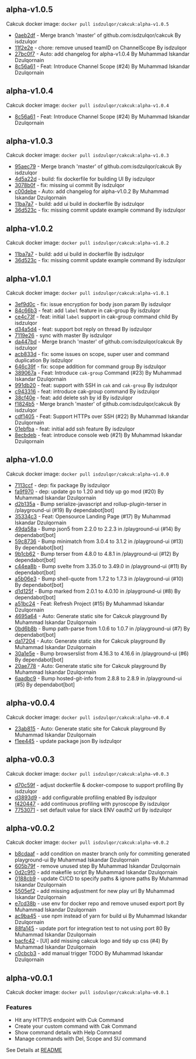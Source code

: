 ## alpha-v1.0.5
Cakcuk docker image: `docker pull isdzulqor/cakcuk:alpha-v1.0.5`
- [0aeb2df](https://github.com/isdzulqor/cakcuk/commit/0aeb2df814e20209c4b2c750721c182357cb293b) - Merge branch 'master' of github.com:isdzulqor/cakcuk By isdzulqor
- [11f2e2e](https://github.com/isdzulqor/cakcuk/commit/11f2e2e9200ee27b5ff00988424178f2d68f540d) - chore: remove unused teamID on ChannelScope By isdzulqor
- [27bc0f7](https://github.com/isdzulqor/cakcuk/commit/27bc0f7e3ad7531eae4ba524f84030772a970f80) - Auto: add changelog for alpha-v1.0.4 By Muhammad Iskandar Dzulqornain
- [8c56a61](https://github.com/isdzulqor/cakcuk/commit/8c56a612ddfea9f82abbaa3ab7963c13be889f1d) - Feat: Introduce Channel Scope (#24) By Muhammad Iskandar Dzulqornain

## alpha-v1.0.4
Cakcuk docker image: `docker pull isdzulqor/cakcuk:alpha-v1.0.4`
- [8c56a61](https://github.com/isdzulqor/cakcuk/commit/8c56a612ddfea9f82abbaa3ab7963c13be889f1d) - Feat: Introduce Channel Scope (#24) By Muhammad Iskandar Dzulqornain

## alpha-v1.0.3
Cakcuk docker image: `docker pull isdzulqor/cakcuk:alpha-v1.0.3`
- [95aec79](https://github.com/isdzulqor/cakcuk/commit/95aec796e33e7f027b079df6c59be17dfa288a2a) - Merge branch 'master' of github.com:isdzulqor/cakcuk By isdzulqor
- [4d5a22d](https://github.com/isdzulqor/cakcuk/commit/4d5a22d41e2e7764e55e52cf8d89c0cb922d74a9) - build: fix dockerfile for building UI By isdzulqor
- [3078b0f](https://github.com/isdzulqor/cakcuk/commit/3078b0fc0db3004ee0ee5a5b689ef37022dd58d5) - fix: missing ui commit By isdzulqor
- [c00debe](https://github.com/isdzulqor/cakcuk/commit/c00debef5fd48f2f7a1582e4aedf2524e2f0aec1) - Auto: add changelog for alpha-v1.0.2 By Muhammad Iskandar Dzulqornain
- [11ba7a7](https://github.com/isdzulqor/cakcuk/commit/11ba7a72cdf4b6dd9c03d7a95c55032c6948e8f3) - build: add ui build in dockerfile By isdzulqor
- [36d523c](https://github.com/isdzulqor/cakcuk/commit/36d523c3a91f28fa45dbd6c4dad52d3c8337415f) - fix: missing commit update example command By isdzulqor

## alpha-v1.0.2
Cakcuk docker image: `docker pull isdzulqor/cakcuk:alpha-v1.0.2`
- [11ba7a7](https://github.com/isdzulqor/cakcuk/commit/11ba7a72cdf4b6dd9c03d7a95c55032c6948e8f3) - build: add ui build in dockerfile By isdzulqor
- [36d523c](https://github.com/isdzulqor/cakcuk/commit/36d523c3a91f28fa45dbd6c4dad52d3c8337415f) - fix: missing commit update example command By isdzulqor

## alpha-v1.0.1
Cakcuk docker image: `docker pull isdzulqor/cakcuk:alpha-v1.0.1`
- [3ef9d0c](https://github.com/isdzulqor/cakcuk/commit/3ef9d0c63165bda0d203decf0903724a9e115d6e) - fix: issue encryption for body json param By isdzulqor
- [84c66b3](https://github.com/isdzulqor/cakcuk/commit/84c66b32c687efe535afb56979519d29a0d5258a) - feat: add `label` feature in cak-group By isdzulqor
- [ce4c73f](https://github.com/isdzulqor/cakcuk/commit/ce4c73f6ee94172e28fdbc92102be09642f5a3ae) - feat: initial `label` support in cak-group command child By isdzulqor
- [d34a5d4](https://github.com/isdzulqor/cakcuk/commit/d34a5d40b1e1469fd1a835078672ddb11e0354ee) - feat: support bot reply on thread By isdzulqor
- [7119e26](https://github.com/isdzulqor/cakcuk/commit/7119e2676e56dd2c637437811e5321b9b04eab1e) - sync with master By isdzulqor
- [da447bd](https://github.com/isdzulqor/cakcuk/commit/da447bd9f810fe18208395f143e46ff48c45f8bc) - Merge branch 'master' of github.com:isdzulqor/cakcuk By isdzulqor
- [acb833d](https://github.com/isdzulqor/cakcuk/commit/acb833d380962ea5505d4b2ffb054fcdeb66ad92) - fix: some issues on scope, super user and command duplication By isdzulqor
- [646c39f](https://github.com/isdzulqor/cakcuk/commit/646c39f76fdafb1d47a72f9c19ba6dc36485d53a) - fix: scope addition for command group By isdzulqor
- [389067a](https://github.com/isdzulqor/cakcuk/commit/389067ab50e5468cdbd2632ae2a641eff8997919) - Feat: Introduce `cak-group` Command (#23) By Muhammad Iskandar Dzulqornain
- [991db20](https://github.com/isdzulqor/cakcuk/commit/991db20b1f96ad83018b9668086a947b8b652750) - feat: support with SSH in `cak` and `cak-group` By isdzulqor
- [c943316](https://github.com/isdzulqor/cakcuk/commit/c943316919e674abb42e37d97cc2ed6f54ab06cb) - feat: introduce cak-group command By isdzulqor
- [38cf40e](https://github.com/isdzulqor/cakcuk/commit/38cf40e3850239ada3b03a310724743752b41260) - feat: add delete ssh by id By isdzulqor
- [f1824b5](https://github.com/isdzulqor/cakcuk/commit/f1824b5632895583d9fc35215cdc7c6cc770ec0d) - Merge branch 'master' of github.com:isdzulqor/cakcuk By isdzulqor
- [cdf1405](https://github.com/isdzulqor/cakcuk/commit/cdf1405295fe60b5f3cb1f091e07a03a960cebd0) - Feat: Support HTTPs over SSH (#22) By Muhammad Iskandar Dzulqornain
- [01ebfba](https://github.com/isdzulqor/cakcuk/commit/01ebfbaf7940f6dceca760ec6122de3a6a1540a1) - feat: initial add ssh feature By isdzulqor
- [8ecbdeb](https://github.com/isdzulqor/cakcuk/commit/8ecbdebfb97ab6d40b303c8186c91cee62f5068f) - feat: introduce console web (#21) By Muhammad Iskandar Dzulqornain

## alpha-v1.0.0
Cakcuk docker image: `docker pull isdzulqor/cakcuk:alpha-v1.0.0`
- [7113ccf](https://github.com/isdzulqor/cakcuk/commit/7113ccff9fc25a13e09a0989f382e81186923409) - dep: fix package By isdzulqor
- [fa9f970](https://github.com/isdzulqor/cakcuk/commit/fa9f9700c1d2528f7296913ebc579754250ecac0) - dep: update go to 1.20 and tidy up go mod (#20) By Muhammad Iskandar Dzulqornain
- [d2b135a](https://github.com/isdzulqor/cakcuk/commit/d2b135ab7327b74f93704b027164af85c5546e36) - Bump serialize-javascript and rollup-plugin-terser in /playground-ui (#19) By dependabot[bot]
- [35334c3](https://github.com/isdzulqor/cakcuk/commit/35334c386c706f09d68ff1e4fb773ce975e0691c) - Feat: Opensource Landing Page (#17) By Muhammad Iskandar Dzulqornain
- [49da58a](https://github.com/isdzulqor/cakcuk/commit/49da58a6c78cbf15e1c0eacbd92b319fa74d32ad) - Bump json5 from 2.2.0 to 2.2.3 in /playground-ui (#14) By dependabot[bot]
- [59c8736](https://github.com/isdzulqor/cakcuk/commit/59c87363627b436a271390a2d1d0471f5e98aff7) - Bump minimatch from 3.0.4 to 3.1.2 in /playground-ui (#13) By dependabot[bot]
- [9b1cb62](https://github.com/isdzulqor/cakcuk/commit/9b1cb623a4eb9976e03e5c9e3635cad2b6719f3f) - Bump terser from 4.8.0 to 4.8.1 in /playground-ui (#12) By dependabot[bot]
- [c44ea8b](https://github.com/isdzulqor/cakcuk/commit/c44ea8b0c52d78f10d3cabb82db8287f2b3a4ea3) - Bump svelte from 3.35.0 to 3.49.0 in /playground-ui (#11) By dependabot[bot]
- [a5b06e3](https://github.com/isdzulqor/cakcuk/commit/a5b06e38e7b0ad77c5ce8dba984cbd5e4757d76f) - Bump shell-quote from 1.7.2 to 1.7.3 in /playground-ui (#10) By dependabot[bot]
- [d1d125f](https://github.com/isdzulqor/cakcuk/commit/d1d125f6cba95ad005a486a16ad2a34f9af033b5) - Bump marked from 2.0.1 to 4.0.10 in /playground-ui (#8) By dependabot[bot]
- [a51bc24](https://github.com/isdzulqor/cakcuk/commit/a51bc24f015e0c6d979e4e8c961d0c146a281a57) - Feat: Refresh Project (#15) By Muhammad Iskandar Dzulqornain
- [4695a64](https://github.com/isdzulqor/cakcuk/commit/4695a64ccac3107df143d8bc8139a01f7c55daf5) - Auto: Generate static site for Cakcuk playground By Muhammad Iskandar Dzulqornain
- [0bd6b8b](https://github.com/isdzulqor/cakcuk/commit/0bd6b8b48c90ba9bff57faebc4246bc8c349ca0c) - Bump path-parse from 1.0.6 to 1.0.7 in /playground-ui (#7) By dependabot[bot]
- [da17204](https://github.com/isdzulqor/cakcuk/commit/da1720404256bb6855d21353415fbf9e2c74742f) - Auto: Generate static site for Cakcuk playground By Muhammad Iskandar Dzulqornain
- [30a1e5e](https://github.com/isdzulqor/cakcuk/commit/30a1e5e1f0736a2aefc26cee81e27dbdbc3a2438) - Bump browserslist from 4.16.3 to 4.16.6 in /playground-ui (#6) By dependabot[bot]
- [20ae778](https://github.com/isdzulqor/cakcuk/commit/20ae7788ea2d2790967c06d057084a9ccd9f1782) - Auto: Generate static site for Cakcuk playground By Muhammad Iskandar Dzulqornain
- [6aadbc9](https://github.com/isdzulqor/cakcuk/commit/6aadbc9653edaf69ce18c9200d43cc1aa5ed59a2) - Bump hosted-git-info from 2.8.8 to 2.8.9 in /playground-ui (#5) By dependabot[bot]

## alpha-v0.0.4
Cakcuk docker image: `docker pull isdzulqor/cakcuk:alpha-v0.0.4`
- [23ab815](https://github.com/isdzulqor/cakcuk/commit/23ab815097e6aea8a00af68b50bfd7618185165e) - Auto: Generate static site for Cakcuk playground By Muhammad Iskandar Dzulqornain
- [f1ee445](https://github.com/isdzulqor/cakcuk/commit/f1ee4454c06b1ab7adeba856b5caa9c7a51212e2) - update package json By isdzulqor

## alpha-v0.0.3
Cakcuk docker image: `docker pull isdzulqor/cakcuk:alpha-v0.0.3`
- [d70c59f](https://github.com/isdzulqor/cakcuk/commit/d70c59f89e90880c98cd66e4223150b9c2a6cadf) - adjust dockerfile & docker-compose to support profiling By isdzulqor
- [d3893d9](https://github.com/isdzulqor/cakcuk/commit/d3893d95a0d17729dec8a54c2532ae94354083c3) - add configurable profiling enabled By isdzulqor
- [f420447](https://github.com/isdzulqor/cakcuk/commit/f42044745149cf78570bbb74280580ecf4fc775b) - add continuous profiling with pyroscope By isdzulqor
- [7753071](https://github.com/isdzulqor/cakcuk/commit/7753071e285ce57d3d78f5536b1045e84b541e1f) - set default value for slack ENV oauth2 url By isdzulqor

## alpha-v0.0.2
Cakcuk docker image: `docker pull isdzulqor/cakcuk:alpha-v0.0.2`
- [b8cdaaf](https://github.com/isdzulqor/cakcuk/commit/b8cdaaf2b718d761e2f177616ae56c5626a382b9) - add condition on master branch only for commiting generated playground-ui By Muhammad Iskandar Dzulqornain
- [605b79f](https://github.com/isdzulqor/cakcuk/commit/605b79fa14d7c9e36079eb915c8e8c7a1d6bfb9d) - remove unused step By Muhammad Iskandar Dzulqornain
- [0d2c9f0](https://github.com/isdzulqor/cakcuk/commit/0d2c9f0fcbb34d780a85159383a0424d4cb79266) - add makefile script By Muhammad Iskandar Dzulqornain
- [0188cb9](https://github.com/isdzulqor/cakcuk/commit/0188cb91086e8d4dee74dc997ef1d60ed4de5f2c) - update CI/CD to specify paths & ignore paths By Muhammad Iskandar Dzulqornain
- [5505ef2](https://github.com/isdzulqor/cakcuk/commit/5505ef2880fc3b029f1c4e656cce8ebfecbb7740) - add missing adjustment for new play url By Muhammad Iskandar Dzulqornain
- [e7cd38b](https://github.com/isdzulqor/cakcuk/commit/e7cd38b9ef0bce2e9982717e4c14c2733a1f34b7) - use env for docker repo and remove unused export port By Muhammad Iskandar Dzulqornain
- [ac9ba45](https://github.com/isdzulqor/cakcuk/commit/ac9ba45790899c1886c4fbacadc93d83b5167a9a) - use npm instead of yarn for build ui By Muhammad Iskandar Dzulqornain
- [88fa145](https://github.com/isdzulqor/cakcuk/commit/88fa145c4c7b2b92fb8f993d58f43d9cac0ad16e) - update port for integration test to not using port 80 By Muhammad Iskandar Dzulqornain
- [bacfc42](https://github.com/isdzulqor/cakcuk/commit/bacfc42d0a96ccdf00c3ab1b59497755303c4894) - [UI] add missing cakcuk logo and tidy up css (#4) By Muhammad Iskandar Dzulqornain
- [c0cbcb3](https://github.com/isdzulqor/cakcuk/commit/c0cbcb3cbd6703a07800fac3a94a1f8fedbe87eb) - add manual trigger TODO By Muhammad Iskandar Dzulqornain

## alpha-v0.0.1
Cakcuk docker image: `docker pull isdzulqor/cakcuk:alpha-v0.0.1`
### Features
   - Hit any HTTP/S endpoint with Cuk Command
   - Create your custom command with Cak Command
   - Show command details with Help Command
   - Manage commands with Del, Scope and SU command

  See Details at [README](https://github.com/isdzulqor/cakcuk/blob/master/README.md)
  
